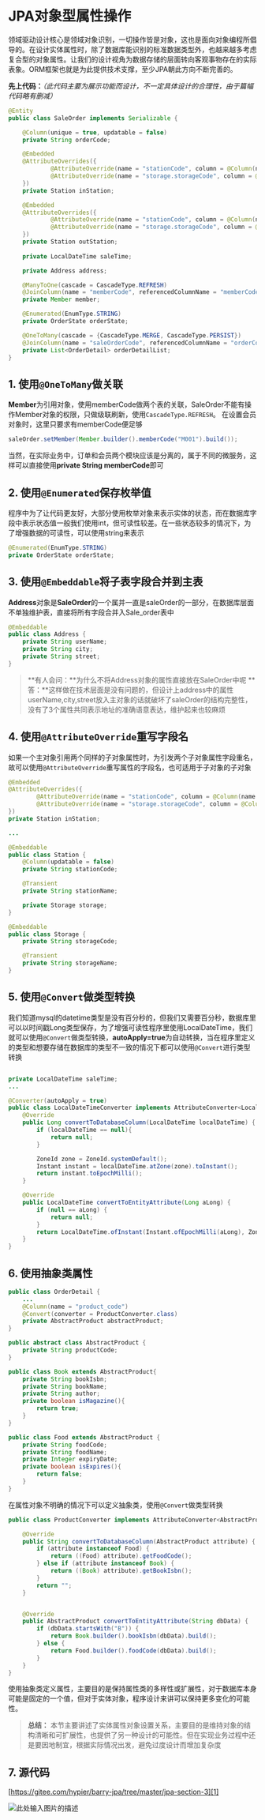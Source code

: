 # JPA对象型属性操作

领域驱动设计核心是领域对象识别，一切操作皆是对象，这也是面向对象编程所倡导的。在设计实体属性时，除了数据库能识别的标准数据类型外，也越来越多考虑复合型的对象属性。让我们的设计视角为数据存储的层面转向客观事物存在的实际表象。ORM框架也就是为此提供技术支撑，至少JPA朝此方向不断完善的。

**先上代码：***（此代码主要为展示功能而设计，不一定具体设计的合理性，由于篇幅代码略有删减）*

```java
@Entity
public class SaleOrder implements Serializable {

    @Column(unique = true, updatable = false)
    private String orderCode;

    @Embedded
    @AttributeOverrides({
            @AttributeOverride(name = "stationCode", column = @Column(name = "in_station_code")),
            @AttributeOverride(name = "storage.storageCode", column = @Column(name = "in_storage_code"))
    })
    private Station inStation;

    @Embedded
    @AttributeOverrides({
            @AttributeOverride(name = "stationCode", column = @Column(name = "out_station_code")),
            @AttributeOverride(name = "storage.storageCode", column = @Column(name = "out_storage_code"))
    })
    private Station outStation;
    
    private LocalDateTime saleTime;

    private Address address;

    @ManyToOne(cascade = CascadeType.REFRESH)
    @JoinColumn(name = "memberCode", referencedColumnName = "memberCode")
    private Member member;

    @Enumerated(EnumType.STRING)
    private OrderState orderState;

    @OneToMany(cascade = {CascadeType.MERGE, CascadeType.PERSIST})
    @JoinColumn(name = "saleOrderCode", referencedColumnName = "orderCode")
    private List<OrderDetail> orderDetailList;
}

```

## 1. 使用`@OneToMany`做关联
 **Member**为引用对象，使用memberCode做两个表的关联，SaleOrder不能有操作Member对象的权限，只做级联刷新，使用`CascadeType.REFRESH`。
在设置会员对象时，这里只要求有memberCode便足够
```java
saleOrder.setMember(Member.builder().memberCode("M001").build());
```

当然，在实际业务中，订单和会员两个模块应该是分离的，属于不同的微服务，这样可以直接使用**private String memberCode**即可

## 2. 使用`@Enumerated`保存枚举值
程序中为了让代码更友好，大部分使用枚举对象来表示实体的状态，而在数据库字段中表示状态值一般我们使用int，但可读性较差。在一些状态较多的情况下，为了增强数据的可读性，可以使用string来表示
```java
@Enumerated(EnumType.STRING)
private OrderState orderState;
```

## 3. 使用`@Embeddable`将子表字段合并到主表
**Address**对象是**SaleOrder**的一个属并一直是saleOrder的一部分，在数据库层面不单独维护表，直接将所有字段合并入Sale_order表中
``` java
@Embeddable
public class Address {
    private String userName;
    private String city;
    private String street;
}
```
> **有人会问：**为什么不将Address对象的属性直接放在SaleOrder中呢
> **答：**这样做在技术层面是没有问题的，但设计上address中的属性 userName,city,street放入主对象的话就破坏了saleOrder的结构完整性，没有了3个属性共同表示地址的准确语意表达，维护起来也较麻烦

## 4. 使用`@AttributeOverride`重写字段名
如果一个主对象引用两个同样的子对象属性时，为引发两个子对象属性字段重名，故可以使用`@AttributeOverride`重写属性的字段名，也可适用于子对象的子对象
```java
@Embedded
@AttributeOverrides({
        @AttributeOverride(name = "stationCode", column = @Column(name = "in_station_code")),
        @AttributeOverride(name = "storage.storageCode", column = @Column(name = "in_storage_code"))
})
private Station inStation;

...

@Embeddable
public class Station {
    @Column(updatable = false)
    private String stationCode;

    @Transient
    private String stationName;

    private Storage storage;
}

@Embeddable
public class Storage {
    private String storageCode;

    @Transient
    private String storageName;
}

```

## 5. 使用`@Convert`做类型转换
我们知道mysql的datetime类型是没有百分秒的，但我们又需要百分秒，数据库里可以以时间戳Long类型保存，为了增强可读性程序里使用LocalDateTime，我们就可以使用`@Convert`做类型转换，**autoApply=true**为自动转换，当在程序里定义的类型和想要存储在数据库的类型不一致的情况下都可以使用`@Convert`进行类型转换

```java

private LocalDateTime saleTime;
...

@Converter(autoApply = true)
public class LocalDateTimeConverter implements AttributeConverter<LocalDateTime, Long> {
    @Override
    public Long convertToDatabaseColumn(LocalDateTime localDateTime) {
        if (localDateTime == null){
            return null;
        }

        ZoneId zone = ZoneId.systemDefault();
        Instant instant = localDateTime.atZone(zone).toInstant();
        return instant.toEpochMilli();
    }

    @Override
    public LocalDateTime convertToEntityAttribute(Long aLong) {
        if (null == aLong) {
            return null;
        }
        return LocalDateTime.ofInstant(Instant.ofEpochMilli(aLong), ZoneId.systemDefault());
    }
}
```


## 6. 使用抽象类属性
```java
public class OrderDetail {
    ...
    @Column(name = "product_code")
    @Convert(converter = ProductConverter.class)
    private AbstractProduct abstractProduct;
}

public abstract class AbstractProduct {
    private String productCode;
}

public class Book extends AbstractProduct{
    private String bookIsbn;
    private String bookName;
    private String author;
    private boolean isMagazine(){
        return true;
    }
}

public class Food extends AbstractProduct {
    private String foodCode;
    private String foodName;
    private Integer expiryDate;
    private boolean isExpires(){
        return false;
    }
}

```

在属性对象不明确的情况下可以定义抽象类，使用`@Convert`做类型转换

```java
public class ProductConverter implements AttributeConverter<AbstractProduct, String> {

    @Override
    public String convertToDatabaseColumn(AbstractProduct attribute) {
        if (attribute instanceof Food) {
            return ((Food) attribute).getFoodCode();
        } else if (attribute instanceof Book) {
            return ((Book) attribute).getBookIsbn();
        }
        return "";
    }


    @Override
    public AbstractProduct convertToEntityAttribute(String dbData) {
        if (dbData.startsWith("B")) {
            return Book.builder().bookIsbn(dbData).build();
        } else {
            return Food.builder().foodCode(dbData).build();
        }
    }
}
```

使用抽象类定义属性，主要目的是保持属性类的多样性或扩展性，对于数据库本身可能是固定的一个值，但对于实体对象，程序设计来讲可以保持更多变化的可能性。

> **总结：** 本节主要讲述了实体属性对象设置关系，主要目的是维持对象的结构清晰和可扩展性，也提供了另一种设计的可能性。但在实现业务过程中还是要因地制宜，根据实际情况出发，避免过度设计而增加复杂度


 
## 7. 源代码
[https://gitee.com/hypier/barry-jpa/tree/master/jpa-section-3][1]


![此处输入图片的描述][2]


  [1]: https://gitee.com/hypier/barry-jpa/tree/master/jpa-section-3
  [2]: https://oscimg.oschina.net/oscnet/up-8969dabd3beeba071b59e61139a2bb8b22f.JPEG


